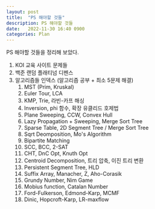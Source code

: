 ```yaml
---
layout: post
title:  "PS 해야할 것들"
description: PS 해야할 것들
date:   2022-11-30 16:40 0900
categories: Plan
---
```


PS 해야할 것들을 정리해 보았다.

1. KOI 교육 사이트 문제들
2. 백준 랜덤 플래티넘 디펜스
3. 알고리즘들 인덱스 (알고리즘 공부 + 최소 5문제 해결)
   1. MST (Prim, Kruskal)
   2. Euler Tour, LCA
   3. KMP, Trie, 라빈-카프 해싱
   4. Inversion, phi 함수, 확장 유클리드 호제법
   5. Plane Sweeping, CCW, Convex Hull
   6. Lazy Propagation + Sweeping, Merge Sort Tree
   7. Sparse Table, 2D Segment Tree / Merge Sort Tree
   8. Sqrt Deomposition, Mo's Algorithm
   9. Bipartite Matching
   10. SCC, BCC, 2-SAT
   11. CHT, DnC Opt, Knuth Opt
   12. Centroid Decomposition, 트리 압축, 이진 트리 변환
   13. Persistent Segment Tree, HLD
   14. Suffix Array, Manacher, Z, Aho-Corasik
   15. Grundy Number, Nim Game
   16. Mobius function, Catalan Number
   17. Ford-Fulkerson, Edmond-Karp, MCMF
   18. Dinic, Hopcroft-Karp, LR-maxflow